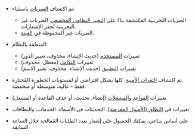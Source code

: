 * تم اكتشاف [الضربات](../../../glossary-en.md#hit) باستثناء:

    * الضربات التجريبية المكتشفة بناءً على [التعبير النظامي المخصص](../../rules/regex-rule.md). الضربات غير التجريبية تُحفز الإشعارات.
    * الضربات غير المحفوظة في [العينة](../../events/analyze-attack.md#sampling-of-hits).

* المتعلقة بالنظام:
    * تغييرات [المستخدم](../../../user-guides/settings/users.md) (حديث الإنشاء، محذوف، تغيير الدور)
    * تغييرات [التكامل](integrations-intro.md) (معطل، محذوف)
    * تغييرات [التطبيق](../../../user-guides/settings/applications.md) (حديث الإنشاء، محذوف، تغيير الاسم)
* تم اكتشاف [الثغرات الأمنية](../../../glossary-en.md#vulnerability)، كلها بشكل افتراضي أو لمستويات الخطورة المُختارة فقط - عالية، متوسطة أو منخفضة.
* تغييرات [القواعد](../../../user-guides/rules/rules.md) و[المشغلات](../../../user-guides/triggers/triggers.md) (إنشاء، تحديث، أو حذف القاعدة أو المشغل)
* تغييرات في [النطاق (الأصول المعرضة)](../../scanner.md): التحديثات في الأسماء، الخدمات، والنطاقات
* على أساس ساعي، يمكنك الحصول على إشعار بعدد الطلبات المُعالجة خلال الساعة السابقة